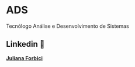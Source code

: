 # ADS
Tecnólogo Análise e Desenvolvimento de Sistemas

## Linkedin :busts_in_silhouette:
<b>[Juliana Forbici](https://www.linkedin.com/in/juliana-forbici/)</b>
